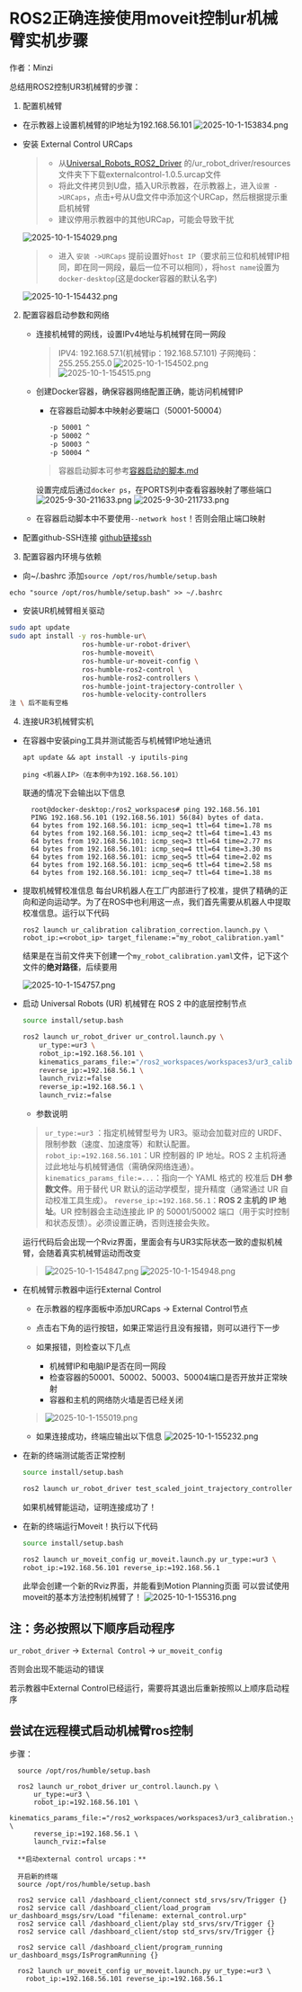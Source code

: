 # ROS2正确连接使用moveit控制ur机械臂实机步骤

作者：Minzi

总结用ROS2控制UR3机械臂的步骤：

1. 配置机械臂

  - 在示教器上设置机械臂的IP地址为192.168.56.101
  ![2025-10-1-153834.png](assets/总结1：ros2正确连接ur机械臂/2025-10-1-153834.png)
  - 安装 External Control URCaps
      
    > - 从[Universal_Robots_ROS2_Driver](https://github.com/UniversalRobots/Universal_Robots_ROS2_Driver.git) 的/ur_robot_driver/resources 文件夹下下载externalcontrol-1.0.5.urcap文件
    > - 将此文件拷贝到U盘，插入UR示教器，在示教器上，进入`设置 ->URCaps`，点击`+`号从U盘文件中添加这个URCap，然后根据提示重启机械臂 
    > - 建议停用示教器中的其他URCap，可能会导致干扰

    ![2025-10-1-154029.png](assets/总结1：ros2正确连接ur机械臂/2025-10-1-154029.png)

    > - 进入 `安装 ->URCaps` 提前设置好`host IP`（要求前三位和机械臂IP相同，即在同一网段，最后一位不可以相同），将`host name`设置为`docker-desktop`(这是docker容器的默认名字)

    ![2025-10-1-154432.png](assets/总结1：ros2正确连接ur机械臂/2025-10-1-154432.png)

2. 配置容器启动参数和网络
    - 连接机械臂的网线，设置IPv4地址与机械臂在同一网段

      > IPV4: 192.168.57.1(机械臂ip：192.168.57.101)
      > 子网掩码：255.255.255.0
    ![2025-10-1-154502.png](assets/总结1：ros2正确连接ur机械臂/2025-10-1-154502.png)
    ![2025-10-1-154515.png](assets/总结1：ros2正确连接ur机械臂/2025-10-1-154515.png)
    - 创建Docker容器，确保容器网络配置正确，能访问机械臂IP
      - 在容器启动脚本中映射必要端口（50001-50004）
        ```bash
        -p 50001 ^
        -p 50002 ^
        -p 50003 ^
        -p 50004 ^
        ```
      > 容器启动脚本可参考[容器启动的脚本.md](启动容器的脚本.md) 

        设置完成后通过`docker ps`，在PORTS列中查看容器映射了哪些端口 
        ![2025-9-30-211633.png](assets/学习记录/2025-9-30-211633.png) 
        ![2025-9-30-211733.png](assets/学习记录/2025-9-30-211733.png)

    - 在容器启动脚本中不要使用`--network host`！否则会阻止端口映射

  - 配置github-SSH连接 [github链接ssh](github链接ssh.md)

3. 配置容器内环境与依赖

  - 向~/.bashrc 添加`source /opt/ros/humble/setup.bash`
  ```
  echo "source /opt/ros/humble/setup.bash" >> ~/.bashrc
  ```
  - 安装UR机械臂相关驱动
  ```bash
  sudo apt update
  sudo apt install -y ros-humble-ur\
                    ros-humble-ur-robot-driver\
                    ros-humble-moveit\
                    ros-humble-ur-moveit-config \
                    ros-humble-ros2-control \
                    ros-humble-ros2-controllers \
                    ros-humble-joint-trajectory-controller \
                    ros-humble-velocity-controllers 
  注 \ 后不能有空格
  ```


4. 连接UR3机械臂实机

- 在容器中安装ping工具并测试能否与机械臂IP地址通讯
    ```
    apt update && apt install -y iputils-ping

    ping <机器人IP>（在本例中为192.168.56.101）
    ```
    联通的情况下会输出以下信息
    ```
      root@docker-desktop:/ros2_workspaces# ping 192.168.56.101
      PING 192.168.56.101 (192.168.56.101) 56(84) bytes of data.
      64 bytes from 192.168.56.101: icmp_seq=1 ttl=64 time=1.78 ms
      64 bytes from 192.168.56.101: icmp_seq=2 ttl=64 time=1.43 ms
      64 bytes from 192.168.56.101: icmp_seq=3 ttl=64 time=2.77 ms
      64 bytes from 192.168.56.101: icmp_seq=4 ttl=64 time=3.30 ms
      64 bytes from 192.168.56.101: icmp_seq=5 ttl=64 time=2.02 ms
      64 bytes from 192.168.56.101: icmp_seq=6 ttl=64 time=2.58 ms
      64 bytes from 192.168.56.101: icmp_seq=7 ttl=64 time=1.38 ms
    ```
- 提取机械臂校准信息
  每台UR机器人在工厂内部进行了校准，提供了精确的正向和逆向运动学。为了在ROS中也利用这一点，我们首先需要从机器人中提取校准信息。运行以下代码

  ```
  ros2 launch ur_calibration calibration_correction.launch.py \
  robot_ip:=<robot_ip> target_filename:="my_robot_calibration.yaml"
  ```
  结果是在当前文件夹下创建一个`my_robot_calibration.yaml`文件，记下这个文件的**绝对路径**，后续要用

  ![2025-10-1-154757.png](assets/总结1：ros2正确连接ur机械臂/2025-10-1-154757.png)

- 启动 Universal Robots (UR) 机械臂在 ROS 2 中的底层控制节点

  ```bash
  source install/setup.bash

  ros2 launch ur_robot_driver ur_control.launch.py \
      ur_type:=ur3 \
      robot_ip:=192.168.56.101 \
      kinematics_params_file:="/ros2_workspaces/workspaces3/ur3_calibration.yaml" \
      reverse_ip:=192.168.56.1 \
      launch_rviz:=false
      reverse_ip:=192.168.56.1 \
      launch_rviz:=false
  ```

  - 参数说明
  > `ur_type:=ur3` ：指定机械臂型号为 UR3。驱动会加载对应的 URDF、限制参数（速度、加速度等）和默认配置。
  > `robot_ip:=192.168.56.101`：UR 控制器的 IP 地址。ROS 2 主机将通过此地址与机械臂通信（需确保网络连通）。
  > `kinematics_params_file:=...`：指向一个 YAML 格式的 校准后 **DH 参数文件**。用于替代 UR 默认的运动学模型，提升精度（通常通过 UR 自动校准工具生成）。
  > `reverse_ip:=192.168.56.1`：**ROS 2 主机的 IP 地址**。UR 控制器会主动连接此 IP 的 50001/50002 端口（用于实时控制和状态反馈）。必须设置正确，否则连接会失败。

  运行代码后会出现一个Rviz界面，里面会有与UR3实际状态一致的虚拟机械臂，会随着真实机械臂运动而改变
  > ![2025-10-1-154847.png](assets/总结1：ros2正确连接ur机械臂/2025-10-1-154847.png)
  > ![2025-10-1-154948.png](assets/总结1：ros2正确连接ur机械臂/2025-10-1-154948.png)
  
- 在机械臂示教器中运行External Control
  - 在示教器的程序面板中添加URCaps -> External Control节点
  - 点击右下角的运行按钮，如果正常运行且没有报错，则可以进行下一步
  - 如果报错，则检查以下几点
      
      - 机械臂IP和电脑IP是否在同一网段
      - 检查容器的50001、50002、50003、50004端口是否开放并正常映射
      - 容器和主机的网络防火墙是否已经关闭  

  > ![2025-10-1-155019.png](assets/总结1：ros2正确连接ur机械臂/2025-10-1-155019.png)
  - 如果连接成功，终端应输出以下信息
  ![2025-10-1-155232.png](assets/总结1：ros2正确连接ur机械臂/2025-10-1-155232.png)

- 在新的终端测试能否正常控制

    ```bash
    source install/setup.bash

    ros2 launch ur_robot_driver test_scaled_joint_trajectory_controller.launch.py
    ```
    如果机械臂能运动，证明连接成功了！


- 在新的终端运行Moveit！执行以下代码
    ```bash
    source install/setup.bash

    ros2 launch ur_moveit_config ur_moveit.launch.py ur_type:=ur3 \
    robot_ip:=192.168.56.101 reverse_ip:=192.168.56.1 
    ```
  此举会创建一个新的Rviz界面，并能看到Motion Planning页面
  可以尝试使用moveit的基本方法控制机械臂了！
  ![2025-10-1-155316.png](assets/总结1：ros2正确连接ur机械臂/2025-10-1-155316.png)

## 注：务必按照以下顺序启动程序

`ur_robot_driver` -> `External Control` -> `ur_moveit_config`

否则会出现不能运动的错误

若示教器中External Control已经运行，需要将其退出后重新按照以上顺序启动程序


## 尝试在远程模式启动机械臂ros控制

步骤：
```
  source /opt/ros/humble/setup.bash

  ros2 launch ur_robot_driver ur_control.launch.py \
      ur_type:=ur3 \
      robot_ip:=192.168.56.101 \
      kinematics_params_file:="/ros2_workspaces/workspaces3/ur3_calibration.yaml" \
      reverse_ip:=192.168.56.1 \
      launch_rviz:=false

  **启动external control urcaps：**
  
  开启新的终端
  source /opt/ros/humble/setup.bash

  ros2 service call /dashboard_client/connect std_srvs/srv/Trigger {}
  ros2 service call /dashboard_client/load_program ur_dashboard_msgs/srv/Load "filename: external_control.urp"
  ros2 service call /dashboard_client/play std_srvs/srv/Trigger {}
  ros2 service call /dashboard_client/stop std_srvs/srv/Trigger {}

  ros2 service call /dashboard_client/program_running ur_dashboard_msgs/IsProgramRunning {}

  ros2 launch ur_moveit_config ur_moveit.launch.py ur_type:=ur3 \
    robot_ip:=192.168.56.101 reverse_ip:=192.168.56.1
```